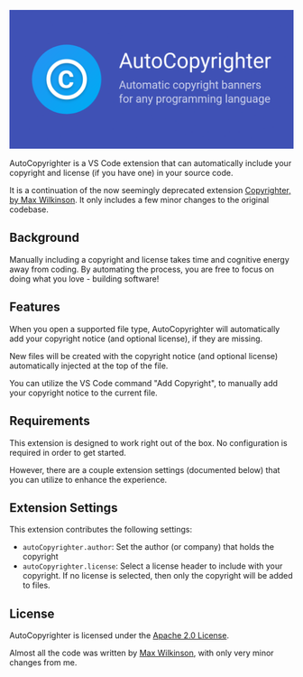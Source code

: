 ![AutoCopyrighter](res/banner.png)

AutoCopyrighter is a VS Code extension that can automatically include your
copyright and license (if you have one) in your source code.

It is a continuation of the now seemingly deprecated extension
[Copyrighter, by Max Wilkinson](https://github.com/max-wilkinson/copyrighter).
It only includes a few minor changes to the original codebase.

## Background

Manually including a copyright and license takes time and cognitive energy away
from coding.
By automating the process, you are free to focus on doing what you love -
building software!

## Features

When you open a supported file type, AutoCopyrighter will automatically add
your copyright notice (and optional license), if they are missing.

New files will be created with the copyright notice (and optional license) automatically injected at the top of the file.

You can utilize the VS Code command "Add Copyright", to manually add your
copyright notice to the current file.

## Requirements

This extension is designed to work right out of the box.
No configuration is required in order to get started.

However, there are a couple extension settings (documented below) that you can
utilize to enhance the experience.

## Extension Settings

This extension contributes the following settings:

- `autoCopyrighter.author`: Set the author (or company) that holds the copyright
- `autoCopyrighter.license`: Select a license header to include with your
copyright.
If no license is selected, then only the copyright will be added to files.

## License

AutoCopyrighter is licensed under the [Apache 2.0 License](LICENSE).

Almost all the code was written by
[Max Wilkinson](https://github.com/max-wilkinson), with only very minor
changes from me.
